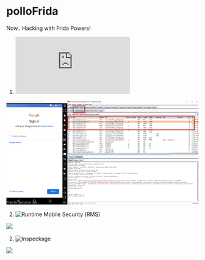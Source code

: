 # polloFrida
Now.. Hacking with Frida Powers!

1. ![PREPARACION DEL LABORATORIO](https://github.com/pollonegro/polloFrida/blob/master/LAB.md)

![](https://github.com/pollonegro/polloFrida/blob/master/img/burpLab.png)



2. ![Runtime Mobile Security (RMS)](https://github.com/m0bilesecurity/RMS-Runtime-Mobile-Security)

![](https://github.com/m0bilesecurity/RMS-Runtime-Mobile-Security/blob/master/DEMO/GIF/DEMO_1_Device.gif)



2. ![Inspeckage](https://github.com/pollonegro/polloFrida/blob/master/inspLab.png)

![](https://camo.githubusercontent.com/ae251bab49a5e74c608035df09cf50cbe87e22dd/687474703a2f2f692e696d6775722e636f6d2f647570767573362e706e67)

